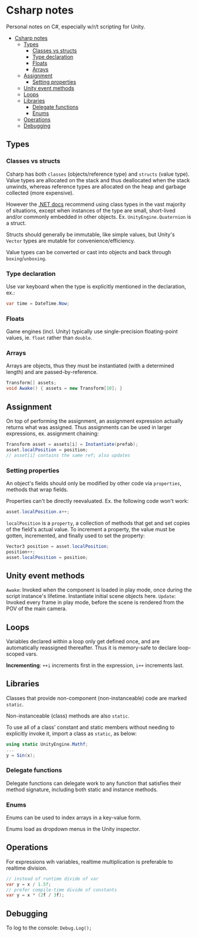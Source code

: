 # Csharp notes

Personal notes on C#, especially w/r/t scripting for Unity.

- [Csharp notes](#csharp-notes)
  - [Types](#types)
    - [Classes vs structs](#classes-vs-structs)
    - [Type declaration](#type-declaration)
    - [Floats](#floats)
    - [Arrays](#arrays)
  - [Assignment](#assignment)
    - [Setting properties](#setting-properties)
  - [Unity event methods](#unity-event-methods)
  - [Loops](#loops)
  - [Libraries](#libraries)
    - [Delegate functions](#delegate-functions)
    - [Enums](#enums)
  - [Operations](#operations)
  - [Debugging](#debugging)

## Types

### Classes vs structs

Csharp has both `classes` (objects/reference type) and `structs` (value type). Value types are allocated on the stack and thus deallocated when the stack unwinds, whereas reference types are allocated on the heap and garbage collected (more expensive).

However the [.NET docs](https://docs.microsoft.com/en-us/dotnet/standard/design-guidelines/choosing-between-class-and-struct) recommend using class types in the vast majority of situations, except when instances of the type are small, short-lived and/or commonly embedded in other objects. Ex. `UnityEngine.Quaternion` is a struct.

Structs should generally be immutable, like simple values, but Unity's `Vector` types are mutable for convenience/efficiency.

Value types can be converted or cast into objects and back through `boxing`/`unboxing`.

### Type declaration

Use var keyboard when the type is explicitly mentioned in the declaration, ex.:

```csharp
var time = DateTime.Now;
```

### Floats

Game engines (incl. Unity) typically use single-precision floating-point values, ie. `float` rather than `double`.

### Arrays

Arrays are objects, thus they must be instantiated (with a determined length) and are passed-by-reference.

```csharp
Transform[] assets;
void Awake() { assets = new Transform[10]; }
```

## Assignment

On top of performing the assignment, an assignment expression actually returns what was assigned. Thus assignments can be used in larger expressions, ex. assignment chaining:

```csharp
Transform asset = assets[i] = Instantiate(prefab);
asset.localPosition = position;
// asset[i] contains the same ref; also updates
```

### Setting properties

An object's fields should only be modified by other code via `properties`, methods that wrap fields.

Properties can't be directly reevaluated. Ex. the following code won't work:

```csharp
asset.localPosition.x++;
```

`localPosition` is a `property`, a collection of methods that get and set copies of the field's actual value. To increment a property, the value must be gotten, incremented, and finally used to set the property:

```csharp
Vector3 position = asset.localPosition;
position++;
asset.localPosition = position;
```

## Unity event methods

`Awake`: Invoked when the component is loaded in play mode, once during the script instance's lifetime. Instantiate initial scene objects here.
`Update`: Invoked every frame in play mode, before the scene is rendered from the POV of the main camera.

## Loops

Variables declared within a loop only get defined once, and are automatically reassigned thereafter. Thus it is memory-safe to declare loop-scoped vars.

**Incrementing**: `++i` increments first in the expression, `i++` increments last.

## Libraries

Classes that provide non-component (non-instanceable) code are marked `static`.

Non-instanceable (class) methods are also `static`.

To use all of a class' constant and static members without needing to explicitly invoke it, import a class as `static`, as below:

```csharp
using static UnityEngine.Mathf;
...
y = Sin(x);
```

### Delegate functions

Delegate functions can delegate work to any function that satisfies their method signature, including both static and instance methods.

### Enums

Enums can be used to index arrays in a key-value form.

Enums load as dropdown menus in the Unity inspector.

## Operations

For expressions wih variables, realtime multiplication is preferable to realtime division.

```csharp
// instead of runtime divide of var
var y = x / 1.5f;
// prefer compile-time divide of constants
var y = x * (2f / 3f);
```

## Debugging

To log to the console: `Debug.Log();`
